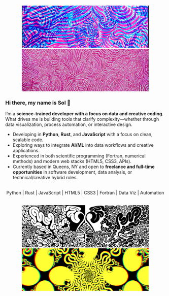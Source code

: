<div align="center">
  <p float="left">
    <img src="https://raw.githubusercontent.com/solroj0/solroj0/main/banners/bubblegum4.png" width="400" />
    <img src="https://raw.githubusercontent.com/solroj0/solroj0/main/banners/lollipop1.png" alt="Image 2" width="400" /> 
  </p>
</div>

### Hi there, my name is Sol 👋

I’m a **science-trained developer with a focus on data and creative coding**.  
What drives me is building tools that clarify complexity—whether through data visualization, process automation, or interactive design.  

- Developing in **Python**, **Rust**, and **JavaScript** with a focus on clean, scalable code.  
- Exploring ways to integrate **AI/ML** into data workflows and creative applications.  
- Experienced in both scientific programming (Fortran, numerical methods) and modern web stacks (HTML5, CSS3, APIs).  
- Currently based in Queens, NY and open to **freelance and full-time opportunities** in software development, data analysis, or technical/creative hybrid roles.  

<br>
<div align="center">
  <div>Python | Rust | JavaScript | HTML5 | CSS3 | Fortran | Data Viz | Automation</div>
  <br>
  <p float="left">
    <img src="https://raw.githubusercontent.com/solroj0/solroj0/main/banners/noodles1.png" width="400" />
    <img src="https://raw.githubusercontent.com/solroj0/solroj0/main/banners/octoquad1.png" alt="Image 2" width="400" /> 
  </p>
</div>
